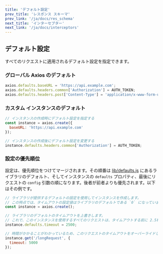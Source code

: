 ```yaml
---
title: 'デフォルト設定'
prev_title: 'レスポンス スキーマ'
prev_link: '/ja/docs/res_schema'
next_title: 'インターセプター'
next_link: '/ja/docs/interceptors'
---
```


## デフォルト設定

すべてのリクエストに適用されるデフォルト設定を指定できます。

### グローバル Axios のデフォルト

```js
axios.defaults.baseURL = 'https://api.example.com';
axios.defaults.headers.common['Authorization'] = AUTH_TOKEN;
axios.defaults.headers.post['Content-Type'] = 'application/x-www-form-urlencoded';
```

### カスタム インスタンスのデフォルト

```js
// インスタンスの作成時にデフォルト設定を指定する
const instance = axios.create({
  baseURL: 'https://api.example.com'
});

// インスタンスの作成後にデフォルト設定を変更する
instance.defaults.headers.common['Authorization'] = AUTH_TOKEN;
```

### 設定の優先順位

設定は、優先順位をつけてマージされます。その順番は [lib/defaults.js](https://github.com/axios/axios/blob/master/lib/defaults.js#L28) にあるライブラリのデフォルト、そしてインスタンスの `defaults` プロパティ、最後にリクエストの `config` 引数の順になります。後者が前者よりも優先されます。以下はその例です。

```js
// ライブラリが提供するデフォルトの設定を使用してインスタンスを作成します。
// この時点では、タイムアウトの設定値はライブラリのデフォルトである `0` になっています。
const instance = axios.create();

// ライブラリのデフォルトのタイムアウトを上書きします。
// これで、このインスタンスを使用するすべてのリクエストは、タイムアウトする前に 2.5秒待機します。
instance.defaults.timeout = 2500;

// 時間がかかることがわかっているため、このリクエストのタイムアウトをオーバーライドします。
instance.get('/longRequest', {
  timeout: 5000
});
```
